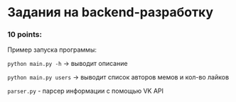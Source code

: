 <h1>Задания на backend-разработку</h1>

<h3>10 points:</h3>

Пример запуска программы: 

```python main.py -h``` -> выводит описание

```python main.py users``` -> выводит список авторов мемов и кол-во лайков

```parser.py``` - парсер информации с помощью VK API
